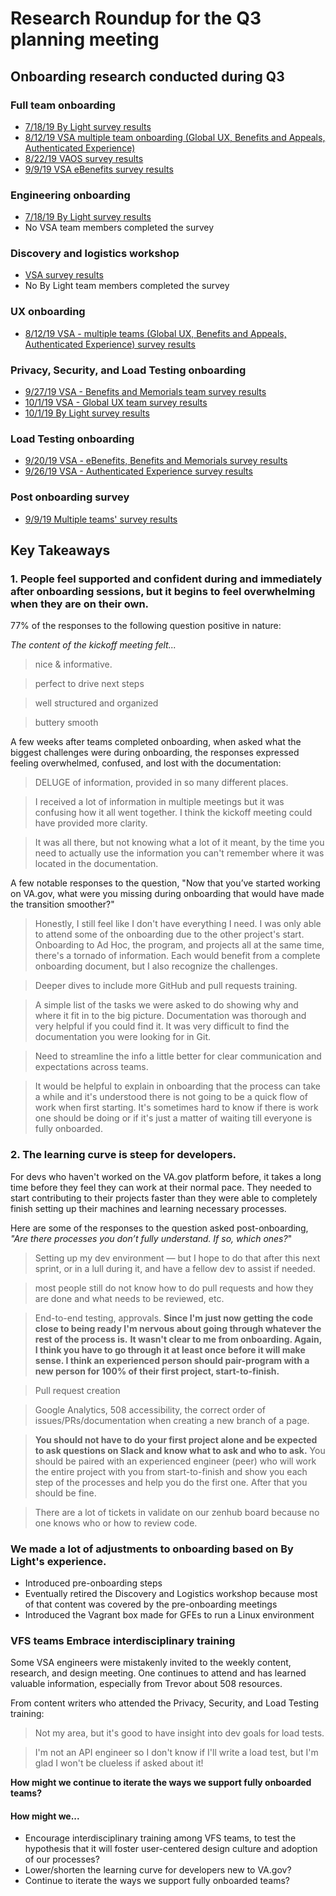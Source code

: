 # Research Roundup for the Q3 planning meeting

## Onboarding research conducted during Q3

### Full team onboarding 

- [7/18/19 By Light survey results](https://github.com/department-of-veterans-affairs/va.gov-team/blob/master/teams/vsp/teams/product-dev-support/research/onboarding-mvp/Full-team-onboarding-survey-results.md)
- [8/12/19 VSA multiple team onboarding (Global UX, Benefits and Appeals, Authenticated Experience)](https://github.com/department-of-veterans-affairs/va.gov-team/blob/master/teams/vsp/teams/product-dev-support/research/onboarding-vsa/Results-VSA-All-Teams-Onboarding-Survey.md)
- [8/22/19 VAOS survey results](https://github.com/department-of-veterans-affairs/va.gov-team/blob/master/teams/vsp/teams/product-dev-support/research/onboarding-vaos/vaos-full-team-onboarding-survey-results.md)
- [9/9/19 VSA eBenefits survey results](https://github.com/department-of-veterans-affairs/va.gov-team/blob/master/teams/vsp/teams/product-dev-support/research/onboarding-vsa/results-vsa-ebenefits-onboarding.md)

### Engineering onboarding

- [7/18/19 By Light survey results](https://github.com/department-of-veterans-affairs/va.gov-team/blob/master/teams/vsp/teams/product-dev-support/research/onboarding-mvp/Dev-onboarding-survey-results.md)
- No VSA team members completed the survey

### Discovery and logistics workshop

- [VSA survey results](https://github.com/department-of-veterans-affairs/va.gov-team/blob/master/teams/vsp/teams/product-dev-support/research/onboarding-vsa/Results-Discovery-and-Logistics-Workshop-Survey.md)
- No By Light team members completed the survey

### UX onboarding

- [8/12/19 VSA - multiple teams (Global UX, Benefits and Appeals, Authenticated Experience) survey results](https://github.com/department-of-veterans-affairs/va.gov-team/blob/master/teams/vsp/teams/product-dev-support/research/onboarding-vsa/Results-VSA-UX-Onboarding-Survey.md)

### Privacy, Security, and Load Testing onboarding

- [9/27/19 VSA - Benefits and Memorials team survey results](https://github.com/department-of-veterans-affairs/va.gov-team/blob/master/teams/vsp/teams/product-dev-support/research/onboarding-vsa/results-load-testing-privacy-security-benefits-memorial.md)
- [10/1/19 VSA - Global UX team survey results](https://github.com/department-of-veterans-affairs/va.gov-team/blob/master/teams/vsp/teams/product-dev-support/research/onboarding-vsa/results-load-testing-privacy-security-onboarding-global-ux.md)
- [10/1/19 By Light survey results](https://github.com/department-of-veterans-affairs/va.gov-team/blob/master/teams/vsp/teams/product-dev-support/research/onboarding-vsa/results-load-testing-privacy-security-onboarding-by-light.md)

### Load Testing onboarding

- [9/20/19 VSA - eBenefits, Benefits and Memorials survey results](https://github.com/department-of-veterans-affairs/va.gov-team/blob/master/teams/vsp/teams/product-dev-support/research/onboarding-vsa/results-load-testing-ebenefits-benefits-memorials.md)
- [9/26/19 VSA - Authenticated Experience survey results](https://github.com/department-of-veterans-affairs/va.gov-team/blob/master/teams/vsp/teams/product-dev-support/research/onboarding-vsa/results-load-testing-authenticated-experience.md)

### Post onboarding survey

- [9/9/19 Multiple teams' survey results](https://github.com/department-of-veterans-affairs/va.gov-team/blob/master/teams/vsp/teams/product-dev-support/research/onboarding-mvp/post-onboarding.md)

## Key Takeaways

### 1. People feel supported and confident during and immediately after onboarding sessions, but it begins to feel overwhelming when they are on their own.

77% of the responses to the following question positive in nature:

_The content of the kickoff meeting felt..._

> nice & informative.

> perfect to drive next steps

> well structured and organized

> buttery smooth

A few weeks after teams completed onboarding, when asked what the biggest challenges were during onboarding, the responses expressed feeling overwhelmed, confused, and lost with the documentation: 

> DELUGE of information, provided in so many different places.

> I received a lot of information in multiple meetings but it was confusing how it all went together. I think the kickoff meeting could have provided more clarity.

> It was all there, but not knowing what a lot of it meant, by the time you need to actually use the information you can't remember where it was located in the documentation.

A few notable responses to the question, "Now that you’ve started working on VA.gov, what were you missing during onboarding that would have made the transition smoother?"

> Honestly, I still feel like I don't have everything I need. I was only able to attend some of the onboarding due to the other project's start. Onboarding to Ad Hoc, the program, and projects all at the same time, there's a tornado of information. Each would benefit from a complete onboarding document, but I also recognize the challenges.

> Deeper dives to include more GitHub and pull requests training.

> A simple list of the tasks we were asked to do showing why and where it fit in to the big picture. Documentation was thorough and very helpful if you could find it. It was very difficult to find the documentation you were looking for in Git.

> Need to streamline the info a little better for clear communication and expectations across teams.

> It would be helpful to explain in onboarding that the process can take a while and it's understood there is not going to be a quick flow of work when first starting. It's sometimes hard to know if there is work one should be doing or if it's just a matter of waiting till everyone is fully onboarded.

### 2. The learning curve is steep for developers.

For devs who haven't worked on the VA.gov platform before, it takes a long time before they feel they can work at their normal pace. They needed to start contributing to their projects faster than they were able to completely finish setting up their machines and learning necessary processes. 

Here are some of the responses to the question asked post-onboarding, _"Are there processes you don’t fully understand. If so, which ones?_"

> Setting up my dev environment — but I hope to do that after this next sprint, or in a lull during it, and have a fellow dev to assist if needed.

> most people still do not know how to do pull requests and how they are done and what needs to be reviewed, etc.

> End-to-end testing, approvals. **Since I'm just now getting the code close to being ready I'm nervous about going through whatever the rest of the process is.** **It wasn't clear to me from onboarding. Again, I think you have to go through it at least once before it will make sense. I think an experienced person should pair-program with a new person for 100% of their first project, start-to-finish.**

> Pull request creation

> Google Analytics, 508 accessibility, the correct order of issues/PRs/documentation when creating a new branch of a page.

> **You should not have to do your first project alone and be expected to ask questions on Slack and know what to ask and who to ask.** You should be paired with an experienced engineer (peer) who will work the entire project with you from start-to-finish and show you each step of the processes and help you do the first one. After that you should be fine.

> There are a lot of tickets in validate on our zenhub board because no one knows who or how to review code.

### We made a lot of adjustments to onboarding based on By Light's experience.

- Introduced pre-onboarding steps
- Eventually retired the Discovery and Logistics workshop because most of that content was covered by the pre-onboarding meetings
- Introduced the Vagrant box made for GFEs to run a Linux environment

### VFS teams Embrace interdisciplinary training

Some VSA engineers were mistakenly invited to the weekly content, research, and design meeting. One continues to attend and has learned valuable information, especially from Trevor about 508 resources. 

From content writers who attended the Privacy, Security, and Load Testing training: 

> Not my area, but it's good to have insight into dev goals for load tests.

> I'm not an API engineer so I don't know if I'll write a load test, but I'm glad I won't be clueless if asked about it!

**How might we continue to iterate the ways we support fully onboarded teams?**

#### How might we...
- Encourage interdisciplinary training among VFS teams, to test the hypothesis that it will foster user-centered design culture and adoption of our processes?
- Lower/shorten the learning curve for developers new to VA.gov?
- Continue to iterate the ways we support fully onboarded teams?
